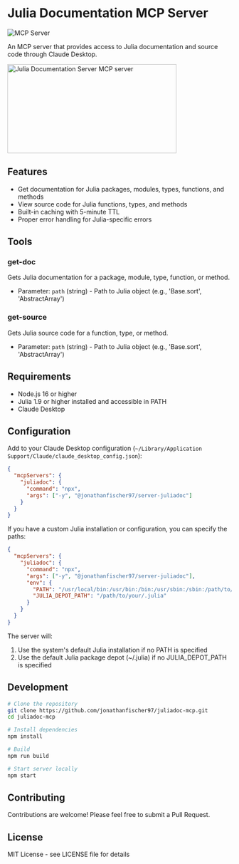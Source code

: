# Julia Documentation MCP Server 
![](https://badge.mcpx.dev?type=server 'MCP Server') 

An MCP server that provides access to Julia documentation and source code through Claude Desktop.

<a href="https://glama.ai/mcp/servers/7xy80o4wdp"><img width="380" height="200" src="https://glama.ai/mcp/servers/7xy80o4wdp/badge" alt="Julia Documentation Server MCP server" /></a>

## Features

- Get documentation for Julia packages, modules, types, functions, and methods
- View source code for Julia functions, types, and methods
- Built-in caching with 5-minute TTL
- Proper error handling for Julia-specific errors

## Tools

### get-doc
Gets Julia documentation for a package, module, type, function, or method.
- Parameter: `path` (string) - Path to Julia object (e.g., 'Base.sort', 'AbstractArray')

### get-source
Gets Julia source code for a function, type, or method.
- Parameter: `path` (string) - Path to Julia object (e.g., 'Base.sort', 'AbstractArray')

## Requirements

- Node.js 16 or higher
- Julia 1.9 or higher installed and accessible in PATH
- Claude Desktop

## Configuration

Add to your Claude Desktop configuration (`~/Library/Application Support/Claude/claude_desktop_config.json`):

```json
{
  "mcpServers": {
    "juliadoc": {
      "command": "npx",
      "args": ["-y", "@jonathanfischer97/server-juliadoc"]
    }
  }
}
```

If you have a custom Julia installation or configuration, you can specify the paths:

```json
{
  "mcpServers": {
    "juliadoc": {
      "command": "npx",
      "args": ["-y", "@jonathanfischer97/server-juliadoc"],
      "env": {
        "PATH": "/usr/local/bin:/usr/bin:/bin:/usr/sbin:/sbin:/path/to/your/julia/bin",
        "JULIA_DEPOT_PATH": "/path/to/your/.julia"
      }
    }
  }
}
```

The server will:
1. Use the system's default Julia installation if no PATH is specified
2. Use the default Julia package depot (~/.julia) if no JULIA_DEPOT_PATH is specified

## Development

```bash
# Clone the repository
git clone https://github.com/jonathanfischer97/juliadoc-mcp.git
cd juliadoc-mcp

# Install dependencies
npm install

# Build
npm run build

# Start server locally
npm start
```

## Contributing

Contributions are welcome! Please feel free to submit a Pull Request.

## License

MIT License - see LICENSE file for details


